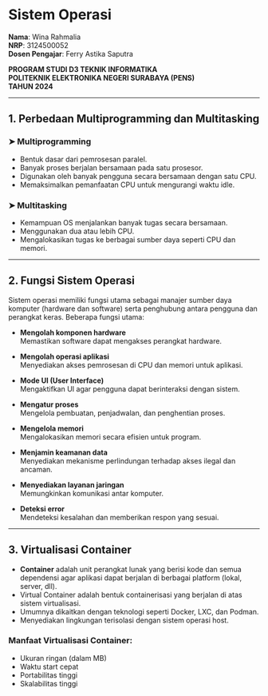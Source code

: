# Sistem Operasi

**Nama**: Wina Rahmalia  
**NRP**: 3124500052  
**Dosen Pengajar**: Ferry Astika Saputra  

**PROGRAM STUDI D3 TEKNIK INFORMATIKA**  
**POLITEKNIK ELEKTRONIKA NEGERI SURABAYA (PENS)**  
**TAHUN 2024**

---

## 1. Perbedaan Multiprogramming dan Multitasking

### ➤ Multiprogramming
- Bentuk dasar dari pemrosesan paralel.
- Banyak proses berjalan bersamaan pada satu prosesor.
- Digunakan oleh banyak pengguna secara bersamaan dengan satu CPU.
- Memaksimalkan pemanfaatan CPU untuk mengurangi waktu idle.

### ➤ Multitasking
- Kemampuan OS menjalankan banyak tugas secara bersamaan.
- Menggunakan dua atau lebih CPU.
- Mengalokasikan tugas ke berbagai sumber daya seperti CPU dan memori.

---

## 2. Fungsi Sistem Operasi

Sistem operasi memiliki fungsi utama sebagai manajer sumber daya komputer (hardware dan software) serta penghubung antara pengguna dan perangkat keras. Beberapa fungsi utama:

- **Mengolah komponen hardware**  
  Memastikan software dapat mengakses perangkat hardware.

- **Mengolah operasi aplikasi**  
  Menyediakan akses pemrosesan di CPU dan memori untuk aplikasi.

- **Mode UI (User Interface)**  
  Mengaktifkan UI agar pengguna dapat berinteraksi dengan sistem.

- **Mengatur proses**  
  Mengelola pembuatan, penjadwalan, dan penghentian proses.

- **Mengelola memori**  
  Mengalokasikan memori secara efisien untuk program.

- **Menjamin keamanan data**  
  Menyediakan mekanisme perlindungan terhadap akses ilegal dan ancaman.

- **Menyediakan layanan jaringan**  
  Memungkinkan komunikasi antar komputer.

- **Deteksi error**  
  Mendeteksi kesalahan dan memberikan respon yang sesuai.

---

## 3. Virtualisasi Container

- **Container** adalah unit perangkat lunak yang berisi kode dan semua dependensi agar aplikasi dapat berjalan di berbagai platform (lokal, server, dll).
- Virtual Container adalah bentuk containerisasi yang berjalan di atas sistem virtualisasi.
- Umumnya dikaitkan dengan teknologi seperti Docker, LXC, dan Podman.
- Menyediakan lingkungan terisolasi dengan sistem operasi host.

### Manfaat Virtualisasi Container:
- Ukuran ringan (dalam MB)
- Waktu start cepat
- Portabilitas tinggi
- Skalabilitas tinggi

